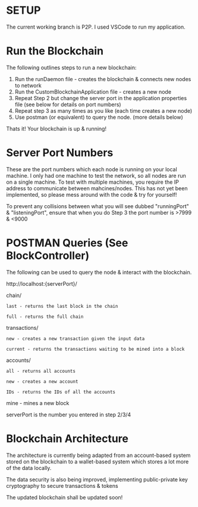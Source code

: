 # SETUP
The current working branch is P2P. I used VSCode to run my application.

# Run the Blockchain
The following outlines steps to run a new blockchain:
1. Run the runDaemon file - creates the blockchain & connects new nodes to network
2. Run the CustomBlockchainApplication file - creates a new node
3. Repeat Step 2 but change the server port in the application properties file (see below for details on port numbers)
4. Repeat step 3 as many times as you like (each time creates a new node)
5. Use postman (or equivalent) to query the node. (more details below)

Thats it! Your blockchain is up & running!

# Server Port Numbers
These are the port numbers which each node is running on your local machine. I only had one machine to test the network, so all nodes are run on a single machine. To test with multiple machines, you require the IP address to communicate between mahcines/nodes. This has not yet been implemented, so please mess around with the code & try for yourself!

To prevent any collisions between what you will see dubbed "runningPort" & "listeningPort", ensure that when you do Step 3 the port number is >7999 & <9000

# POSTMAN Queries (See BlockController)
The following can be used to query the node & interact with the blockchain. 

http://localhost:{serverPort}/
  
  chain/
  
    last - returns the last block in the chain
    
    full - returns the full chain
      
      
  transactions/
  
    new - creates a new transaction given the input data
      
    current - returns the transactions waiting to be mined into a block
      
      
  accounts/
  
    all - returns all accounts
      
    new - creates a new account
      
    IDs - returns the IDs of all the accounts
      
      
  mine - mines a new block

serverPort is the number you entered in step 2/3/4



# Blockchain Architecture
The architecture is currently being adapted from an account-based system stored on the blockchain to a wallet-based system which stores a lot more of the data locally.

The data security is also being improved, implementing public-private key cryptography to secure transactions & tokens

The updated blockchain shall be updated soon!
